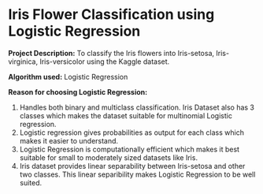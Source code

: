 # Iris Flower Classification using Logistic Regression

**Project Description:** To classify the Iris flowers into Iris-setosa, Iris-virginica, Iris-versicolor using the Kaggle dataset.

**Algorithm used:** Logistic Regression

**Reason for choosing Logistic Regression:** 
  1. Handles both binary and multiclass classification. Iris Dataset also has 3 classes which makes the dataset suitable for multinomial Logistic regression.
  2. Logistic regression gives probabilities as output for each class which makes it easier to understand.
  3. Logistic Regression is computationally efficient which makes it best suitable for small to moderately sized datasets like Iris.
  4. Iris dataset provides linear separability between Iris-setosa and other two classes. This linear separibility makes Logistic Regression to be well suited.
